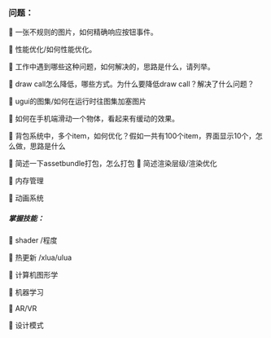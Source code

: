 ### 问题：

 一张不规则的图片，如何精确响应按钮事件。

 性能优化/如何性能优化。

 工作中遇到哪些这种问题，如何解决的，思路是什么，请列举。

 draw call怎么降低，哪些方式。为什么要降低draw call？解决了什么问题？

 ugui的图集/如何在运行时往图集加塞图片

 如何在手机端滑动一个物体，看起来有缓动的效果。

 背包系统中，多个item，如何优化？假如一共有100个item，界面显示10个，怎么做，思路是什么

 简述一下assetbundle打包，怎么打包
 简述渲染层级/渲染优化

 内存管理

 动画系统





##### 掌握技能：

 shader /程度

 热更新 /xlua/ulua

 计算机图形学

 机器学习

 AR/VR

 设计模式